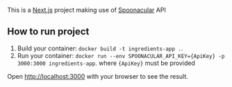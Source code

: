 This is a [Next.js](https://nextjs.org/) project making use of [Spoonacular](https://spoonacular.com) API

## How to run project

1. Build your container: `docker build -t ingredients-app .`.
2. Run your container: `docker run --env SPOONACULAR_API_KEY={ApiKey} -p 3000:3000 ingredients-app`. where `{ApiKey}` must be provided

Open [http://localhost:3000](http://localhost:3000) with your browser to see the result.

